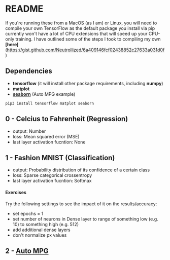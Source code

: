 # README
If you're running these from a MacOS (as I am) or Linux, you will need to compile your own TensorFlow as the default package you install via pip currently won't have a lot of CPU extensions that will speed up your CPU-only training.  I have outlined some of the steps I took to compiling my own **[here]**(https://gist.github.com/Neutrollized/6a409146fcf02438852c27633a031d0f)

## Dependencies
- **tensorflow** (it will install other package requirements, including **numpy**)
- **matplot**
- [**seaborn**](https://seaborn.pydata.org/) (Auto MPG example)

`pip3 install tensorflow matplot seaborn`


## 0 - Celcius to Fahrenheit (Regression)
- output: Number
- loss: Mean squared error (MSE)
- last layer activation fucntion: None


## 1 - Fashion MNIST (Classification)
- output: Probability distribution of its confidence of a certain class
- loss: Sparse categorical crossentropy
- last layer activation fucntion: Softmax

#### Exercises
Try the following settings to see the impact of it on the results/accuracy:
- set epochs = 1
- set number of neurons in Dense layer to range of something low (e.g. 10) to something high (e.g. 512)
- add additional dense layers
- don't normalize px values 


## 2 - [Auto MPG](https://www.youtube.com/watch?v=-vHQub0NXI4&ab_channel=TensorFlow)

